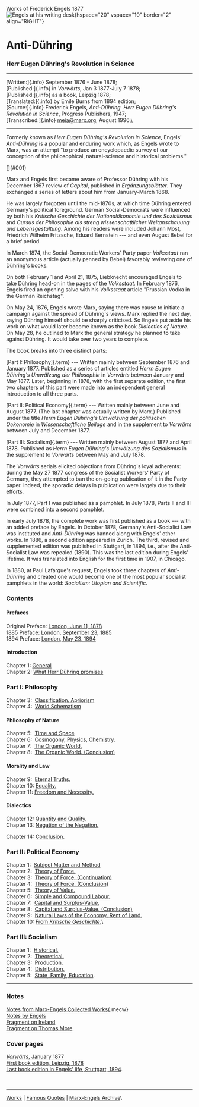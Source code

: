 Works of Frederick Engels 1877\
![Engels at his writing desk](index.gif){hspace="20" vspace="10"
border="2" align="RIGHT"}

# Anti-Dühring

### Herr Eugen Dühring\'s Revolution in Science

------------------------------------------------------------------------

[Written:]{.info} September 1876 - June 1878;\
[Published:]{.info} in *Vorwärts*, Jan 3 1877-July 7 1878;\
[Published:]{.info} as a book, Leipzig 1878;\
[Translated:]{.info} by Emile Burns from 1894 edition;\
[Source:]{.info} Frederick Engels, *Anti-Dühring. Herr Eugen Dühring's
Revolution in Science*, Progress Publishers, 1947;\
[Transcribed:]{.info} meia@marx.org, August 1996;\

------------------------------------------------------------------------

Formerly known as *Herr Eugen Dühring\'s Revolution in Science*, Engels'
*Anti-Dühring* is a popular and enduring work which, as Engels wrote to
Marx, was an attempt "to produce an encyclopaedic survey of our
conception of the philosophical, natural-science and historical
problems."

[]{#001}

Marx and Engels first became aware of Professor Dühring with his
December 1867 review of *Capital*, published in *Ergänzungsblätter*.
They exchanged a series of letters about him from January-March 1868.

He was largely forgotten until the mid-1870s, at which time Dühring
entered Germany\'s political foreground. German Social-Democrats were
influenced by both his *Kritische Geschichte der Nationalökonomie und
des Sozialismus* and *Cursus der Philosophie als streng
wissenschaftlicher Weltanschauung und Lebensgestaltung*. Among his
readers were included Johann Most, Friedrich Wilhelm Fritzsche, Eduard
Bernstein --- and even August Bebel for a brief period.

In March 1874, the Social-Democratic Workers' Party paper *Volksstaat*
ran an anonymous article (actually penned by Bebel) favorably reviewing
one of Dühring\'s books.

On both February 1 and April 21, 1875, Liebknecht encouraged Engels to
take Dühring head-on in the pages of the *Volksstaat.* In February 1876,
Engels fired an opening salvo with his *Volksstaat* article "Prussian
Vodka in the German Reichstag".

On May 24, 1876, Engels wrote Marx, saying there was cause to initiate a
campaign against the spread of Dühring's views. Marx replied the next
day, saying Dühring himself should be sharply criticised. So Engels put
aside his work on what would later become known as the book *Dialectics
of Nature*. On May 28, he outlined to Marx the general strategy he
planned to take against Dühring. It would take over two years to
complete.

The book breaks into three distinct parts:

[Part I: Philosophy]{.term} --- Written mainly between September 1876
and January 1877. Published as a series of articles entitled *Herrn
Eugen Dühring\'s Umwälzung der Philosophie* in *Vorwärts* between
January and May 1877. Later, beginning in 1878, with the first separate
edition, the first two chapters of this part were made into an
independent general introduction to all three parts.

[Part II: Political Economy]{.term} --- Written mainly between June and
August 1877. (The last chapter was actually written by Marx.) Published
under the title *Herrn Eugen Dühring\'s Umwälzung der politischen
Oekonomie* in *Wissenschaftliche Beilage* and in the supplement to
*Vorwärts* between July and December 1877.

[Part III: Socialism]{.term} --- Written mainly between August 1877 and
April 1878. Published as *Herrn Eugen Dühring\'s Umwälzung des
Sozialismus* in the supplement to *Vorwärts* between May and July 1878.

The *Vorwärts* serials elicited objections from Dühring\'s loyal
adherents: during the May 27 1877 congress of the Socialist Workers\'
Party of Germany, they attempted to ban the on-going publication of it
in the Party paper. Indeed, the sporadic delays in publication were
largely due to their efforts.

In July 1877, Part I was published as a pamphlet. In July 1878, Parts II
and III were combined into a second pamphlet.

In early July 1878, the complete work was first published as a book ---
with an added preface by Engels. In October 1878, Germany's
Anti-Socialist Law was instituted and *Anti-Dühring* was banned along
with Engels' other works. In 1886, a second edition appeared in Zurich.
The third, revised and supplemented edition was published in Stuttgart,
in 1894, i.e., after the Anti-Socialist Law was repealed (1890). This
was the last edition during Engels\' lifetime. It was translated into
English for the first time in 1907, in Chicago.

In 1880, at Paul Lafargue\'s request, Engels took three chapters of
*Anti-Dühring* and created one would become one of the most popular
socialist pamphlets in the world: *Socialism: Utopian and Scientific*.

### Contents

#### Prefaces

Original Preface: [London, June 11, 1878](preface.htm#c1)\
1885 Preface: [London, September 23, 1885](preface.htm#c2)\
1894 Preface: [London, May 23, 1894](preface.htm#c3)

#### Introduction

Chapter 1: [General](introduction.htm)\
Chapter 2: [What Herr Dühring promises](ch00.htm)

### Part I: Philosophy

Chapter 3:  [Classification. Apriorism](ch01.htm)\
Chapter 4:  [World Schematism](ch02.htm)

#### Philosophy of Nature

Chapter 5:  [Time and Space](ch03.htm)\
Chapter 6:  [Cosmogony, Physics, Chemistry.](ch04.htm)\
Chapter 7:  [The Organic World.](ch05.htm)\
Chapter 8:  [The Organic World. (Conclusion)](ch06.htm)

#### Morality and Law

Chapter 9:  [Eternal Truths.](ch07.htm)\
Chapter 10: [Equality.](ch08.htm)\
Chapter 11: [Freedom and Necessity.](ch09.htm)

#### Dialectics

Chapter 12: [Quantity and Quality.](ch10.htm)\
Chapter 13: [Negation of the Negation.](ch11.htm)

Chapter 14: [Conclusion](ch12.htm).

### Part II: Political Economy

Chapter 1:  [Subject Matter and Method](ch13.htm)\
Chapter 2:  [Theory of Force.](ch14.htm)\
Chapter 3:  [Theory of Force. (Continuation)](ch15.htm)\
Chapter 4:  [Theory of Force. (Conclusion)](ch16.htm)\
Chapter 5:  [Theory of Value.](ch17.htm)\
Chapter 6:  [Simple and Compound Labour.](ch18.htm)\
Chapter 7:  [Capital and Surplus-Value.](ch19.htm)\
Chapter 8:  [Capital and Surplus-Value. (Conclusion)](ch20.htm)\
Chapter 9:  [Natural Laws of the Economy. Rent of Land.](ch21.htm)\
Chapter 10: [From *Kritische Geschichte*.](ch22.htm)\

### Part III: Socialism

Chapter 1:  [Historical.](ch23.htm)\
Chapter 2:  [Theoretical.](ch24.htm)\
Chapter 3:  [Production.](ch25.htm)\
Chapter 4:  [Distribution.](ch26.htm)\
Chapter 5:  [State, Family, Education](ch27.htm).

------------------------------------------------------------------------

### Notes

[Notes from Marx-Engels Collected Works](footnotes.htm){.mecw}\
[Notes by Engels](notes.htm)\
[Fragment on Ireland](ireland.htm)\
[Fragment on Thomas More](thomas-more.htm).

### Cover pages

[*Vorwärts*, January 1877](ad-cv1.gif)\
[First book edition, Leipzig, 1878](ad-cv2.gif)\
[Last book edition in Engels\' life, Stuttgart, 1894](ad-cv3.gif).

 

------------------------------------------------------------------------

[Works](../../date/index.htm) \| [Famous
Quotes](../../subject/quotes/index.htm) \| [Marx-Engels
Archive](../../../index.htm)\
